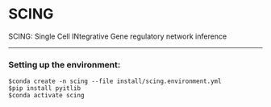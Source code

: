 # SCING
SCING: Single Cell INtegrative Gene regulatory network inference
  
  ---
  ### Setting up the environment:
  ``` 
  $conda create -n scing --file install/scing.environment.yml  
  $pip install pyitlib  
  $conda activate scing
  ```
